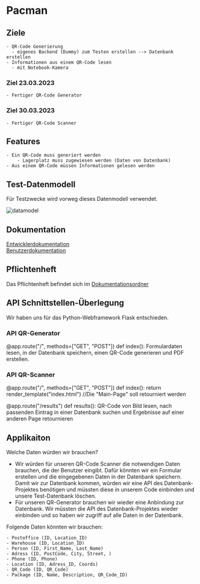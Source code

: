 # Pacman

## Ziele
    - QR-Code Generierung
      - eigenes Backend (Dummy) zum Testen erstellen --> Datenbank erstellen
    - Informationen aus einem QR-Code lesen
      - mit Notebook-Kamera
 
### Ziel 23.03.2023
    - Fertiger QR-Code Generator
    
### Ziel 30.03.2023
    - Fertiger QR-Code Scanner
    
## Features
    - Ein QR-Code muss generiert werden
        - Lagerplatz muss zugewiesen werden (Daten von Datenbank)
    - Aus einem QR-Code müssen Informationen gelesen werden
    
## Test-Datenmodell
Für Testzwecke wird vorweg dieses Datenmodell verwendet.

![datamodel](https://github.com/denisepostl/pacman/blob/main/Test_Datenmodell.png)
    
## Dokumentation
[Entwicklerdokumentation](https://github.com/denisepostl/pacman/blob/main/docs/developer_doc.md) <br> 
[Benutzerdokumentation](https://github.com/denisepostl/pacman/blob/main/docs/user_doc.md)

## Pflichtenheft
Das Pflichtenheft befindet sich im [Dokumentationsordner](https://github.com/denisepostl/pacman/blob/main/docs/Pflichtenheft.pdf)

## API Schnittstellen-Überlegung
Wir haben uns für das Python-Webframework Flask entschieden.

### API QR-Generator

@app.route("/", methods=["GET", "POST"]) 
def index():
    Formulardaten lesen, in der Datenbank speichern, einen QR-Code generieren und PDF erstellen.

### API QR-Scanner

@app.route("/", methods=["GET", "POST"])
def index():
    return render_template("index.html") //Die "Main-Page" soll retourniert werden
    
@app.route("/results")
def results():
    QR-Code von Bild lesen, nach passenden Eintrag in einer Datenbank suchen und Ergebnisse auf einer anderen Page retournieren
    

## Applikaiton
Welche Daten würden wir brauchen?
- Wir würden für unseren QR-Code Scanner die notwendigen Daten brauchen, die der Benutzer eingibt. Dafür könnten wir ein Formular erstellen und die eingegebenen Daten in der Datenbank speichern. Damit wir zur Datenbank kommen, würden wir eine API des Datenbank-Projektes benötigen und müssten diese in unserem Code einbinden und unsere Test-Datenbank löschen.
- Für unseren QR-Generator brauchen wir wieder eine Anbindung zur Datenbank. Wir müssten die API des Datenbank-Projektes wieder einbinden und so haben wir zugriff auf alle Daten in der Datenbank. 

Folgende Daten könnten wir brauchen:

    - Postoffice (ID, Location_ID)
    - Warehouse (ID, Location_ID)
    - Person (ID, First_Name, Last_Name)
    - Adress (ID, PostCode, City, Street, )
    - Phone (ID, Phone)
    - Location (ID, Adress_ID, Coords)
    - QR_Code (ID, QR_Code)
    - Package (ID, Name, Description, QR_Code_ID)
    


